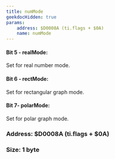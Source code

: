 ```yaml
---
title: numMode
geekdocHidden: true
params:
    address: $D0008A (ti.flags + $0A)
    name: numMode
---
```


#### Bit 5 - realMode:
Set for real number mode.

#### Bit 6 - rectMode:
Set for rectangular graph mode.

#### Bit 7- polarMode:
Set for polar graph mode.

### Address: $D0008A (ti.flags + $0A)

### Size: 1 byte
